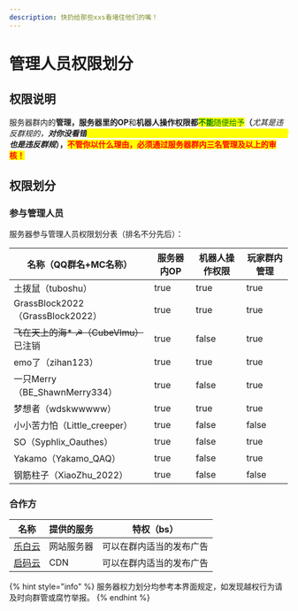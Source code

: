```yaml
---
description: 快扔给那些xxs看堵住他们的嘴！
---
```


# 管理人员权限划分

## 权限说明

服务器群内的**管理，**服务器里的**OP**和**机器人操作权限都**<mark style="color:green;">**不能**</mark><mark style="color:green;">随便给予</mark>**（**_尤其是违反群规的，**对你没看错**<mark style="color:yellow;">**刷屏要权限的，威胁他人索要权限的，使用金钱购买权限的**</mark>**也是违反群规**_**），**<mark style="color:red;">**不管你以什么理由，必须通过服务器群内三名管理及以上的审核！**</mark>

## 权限划分

### 参与管理人员

服务器参与管理人员权限划分表（排名不分先后）：

<table data-view="cards"><thead><tr><th>名称（QQ群名+MC名称）</th><th data-type="checkbox">服务器内OP</th><th data-type="checkbox">机器人操作权限</th><th data-type="checkbox">玩家群内管理</th></tr></thead><tbody><tr><td>土拨鼠（tuboshu）</td><td>true</td><td>true</td><td>true</td></tr><tr><td>GrassBlock2022（GrassBlock2022）</td><td>true</td><td>true</td><td>true</td></tr><tr><td><del>飞在天上的海* ☭（CubeVlmu）</del>已注销</td><td>true</td><td>false</td><td>true</td></tr><tr><td>emo了（zihan123）</td><td>true</td><td>true</td><td>true</td></tr><tr><td>一只Merry（BE_ShawnMerry334）</td><td>true</td><td>false</td><td>true</td></tr><tr><td>梦想者（wdskwwwww）</td><td>true</td><td>true</td><td>true</td></tr><tr><td>小小苦力怕（Little_creeper）</td><td>true</td><td>false</td><td>false</td></tr><tr><td>SO（Syphlix_Oauthes）</td><td>true</td><td>false</td><td>true</td></tr><tr><td>Yakamo（Yakamo_QAQ）</td><td>true</td><td>false</td><td>true</td></tr><tr><td>钢筋柱子（XiaoZhu_2022）</td><td>true</td><td>false</td><td>false</td></tr></tbody></table>

### 合作方

| 名称                                  | 提供的服务 | 特权（bs）       |
| ----------------------------------- | ----- | ------------ |
| [乐白云](https://idc.vpslb.cn)         | 网站服务器 | 可以在群内适当的发布广告 |
| [启码云](../others/wei-lai-gui-hua.md) | CDN   | 可以在群内适当的发布广告 |





{% hint style="info" %}
服务器权力划分均参考本界面规定，如发现越权行为请及时向群管或腐竹举报。
{% endhint %}
